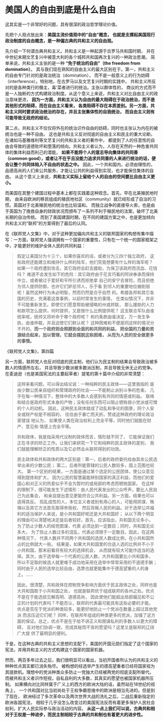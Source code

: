 # 美国人的自由到底是什么自由

这其实是一个非常好的问题，具有很深的政治哲学理论价值。

先把个人观点放出来：**美国主流价值观中的“自由”概念，
也就是支撑起美国现行政治制度的自由概念，是一种偏古典的共和主义的自由观。**

先介绍一下何谓古典共和主义。共和主义是一种起源于古罗马共和国时期，
并在中世纪末期文艺复兴中被意大利的各个城邦共和国再次复兴的一种政治思潮。
简单来说，共和主义主张的是一种 **“免于统治的自由”（the freedom from domination）**。
其与我们现在熟知的自由主义的最大区别在于。第一，共和主义的自由专门针对的是政治统治（domination），
而不是一般意义上的行为妨碍（interference）。特别地，在古罗马以及文艺复兴时期的实践中，
共和主义所反对的是各种类行的僭主，毒'菜者进行的统治。主张以群体性的，
商议的方式而不是一人独断的方式构建政治制度。从这个意义上来说，共和主义对比自由主义的政治意味更浓，
**因为一方面，共和主义认为自由的最大阻碍在于政治统治，而不是其他形式的阻碍，而在自由主义看来，
各类阻碍不存在本质差别。另一方面，共和主义同时要求政治统治的存在，并且主张集体性的自我统治，
而自由主义则有可能导致无政府的结论。**

第二点，共和主义不仅仅将外在的统治识作自由的妨碍，同时也主张认为内在的被统治也是一种不自由。
这也是共和主义反对彻底的自由主义和民主的重大论断。在诸如马基雅维利等文艺复兴的共和主义者的著作中，
都提到了人的任意性的自由会导致的道德败坏和堕落的倾向。共和主义者认为，人存在天然的一种危害共同体的集体利益而利己的潜能，
**如果不能将个人的意志导向集体的共同善（common good），或者让不在乎且没能力追求共同善的人来进行统治的话，便会让整个共同体陷入不自由的状态之中。**
因此，一个共和国内，必须由理性的，品德高尚的人们来公共服务，才能让公共的利益得到实现，也才能保住集体的自由。
从这个意义上来说，**共和主义实际上留给个人的自由的空间要比自由主义更小。**

而美国在其整个建国过程中基本上都在实践着这种观念。首先，早在北美殖民地时期，
由来自欧洲的移民组成的殖民地社区（community）就已经形成了自治的习惯。英国对于北美殖民地的统治也比较温和。
而独立战争的直接导火索，也是由于英国为了挽救自身的财政状况而颁布了一系列不利于殖民地的法案，破坏了北美长期的自治传统。
而到了美国建国时期，在不同的建国方案之中，也是更加倾向共和主义的“联邦”的方案得到了最后的认同。

在《联邦党人文集》中，对于这种更加偏向共和主义的联邦国家的构想有集中描写：一方面，联邦党人强调拥有一个国家的重要性，只有在一个统一的国家框架之中，才能更好的维护全体人民的共同利益：

> 假定让美国分为十三个，如果你喜欢的话，或者分为三四个独立政府，
> 这些政府还能建立和维持什么样的陆军，他们究竟想要有什么样的海军呢？
> 如果一个政府遭到攻击，其它政府会赶去援助，为保卫该政府而流血、花钱吗？
> 难道不会发生如下的危险：其它政府由于花言巧看的阿谀奉承而保持中立，或者被过于爱好和平所引诱而拒绝拿
> 自己的安宁去冒险，而且拒绝为邻人提供防御，也许它们妒忌邻人，乐于看
> 到邻人的重要地位被削弱呢！虽然这种行为未必明智，然而仍然是合乎自然
> 的。希腊各邦和其它各国的历史，充满着这类事例，以前时常发生的事情，
> 在类似情况下，并非不可能重新发生。即使它们愿意帮助被侵略的州或邦联，
> 那么援助的人力和款项怎么提供，何时提供，又是按什么比例提供呢？
> 这支联合军队由谁统率呢，统帅又将听命于哪个政府呢？
> 和约条款由谁决定，万一发生争执，由谁仲裁，并且迫使它们默认呢？
> 这种困难和不便是同这样的情况分不开的。**而一个政府则会照顾到全面的和共同的利益，
> 把全国的力量和资源结合起来，加以管理，它就会摆脱这些困难，
> 从而为人民的安全做更多的事情。**

《联邦党人文集》，第四篇

另一方面，联邦党人也反对彻底的民主制，他们认为民主制的结果会导致政治被多数人的情感所左右，
并且导致少数派被多数派压制，并且导致无休无止的党争。
在麦迪逊（也是美国宪法的主要起草者）提笔的第十篇中介绍的非常清楚：

> 这样来看问题，可以得出结论说：一种纯粹的民主政体——这里我指的
> 是由少数公民亲自组织和管理政府的社会——不能制止派别斗争的危害。
> 几乎在每一种情况下，整体中的大多数人会感到有共同的情感或利益。
> 联络和结合是政府形式本身的产物；没有任何东西可以阻止牺牲弱小党派或可憎的个人的动机。
> 因此，这种民主政体就成了动乱和争论的图景，同个人安全或财产权是不相容的，
> 往往由于暴亡而夭折。赞成这种政府的理论政治家错误 地认为，
> 如果使人类在政治权利上完全平等，同时他们就能在财产、意见和
> 情感上完全平等。 
>
> 共和政体，我是指采用代议制的政体而言，情形就不同了，
> 它能保证我们正在寻求的矫正工作。让我们来研究一下它和纯粹的民主政体的差别，
> 我们就能理解矫正的性质以及它必然会从联邦得到的功效。 
>
> 民主政体和共和政体的两大区别是：第一，后者的政府委托给由其余公民选举出来的少数公民；
> 第二，后者所能管辖的公民人数较多，国上范围也较大。
> 第一个区别的结果，一方面是通过某个选定的公民团体，使公众意见得到提炼和扩大，
> 因为公民的智慧最能辨别国家的真正利益，而他们的爱国心和对正义的热爱似乎不会为暂时的或局部的考虑而牺牲国家。
> 在这样的限制下，很可能发生下述情形：由人民代表发出的公众呼声，要比人民自己为此集会，
> 和亲自提出意见更能符合公共利益。另一方面，结果也可以适得其反。
> 捣乱成性的人，本位主义者或别有用心的人，可能用阴谋、贿赂以及其它方法首先取得参政权，
> 然后背叛人民的利益。对于选举公共福利的适当保护人来说，是小共和国好呢还是大共和国好；
> 从以下两个明显的理由可以清楚地决定是后者较好。首先，应该指出，共和国无论多小，
> 为了防止少数人的结党图谋，代表 必须达到一定数目；同时，共和国无论多大，
> 为了防止人数过多的混乱，代表必须限于一定数目。因此，在这两种情况下，
> 代表人数并不同两个共和国的选民人数成比例，在小共和国所占的比例就大一些。
> 结果是，如果大共和国里的合适人选的比例并不小于小共和国，那末前看将有较大的选择机会，
> 从而就有较大可能作适当的选择。其次，由于选举每一个代表的公民人数，大共和国要比小共和国多，
> 所以不足取的候选人就更难于成功地采用在选举中常常采用的不道德手腕；
> 同时由于人民的选举比较自由，选票也就更能集中于德高望重的人的身上。......
>
> 因此，很清楚，共和政体在控制党争影响方面优于民主政体之处，同样也是大共和国胜于小共和国之处，
> 也就是联邦优于组成联邦的各州之处。优点不是在于能选拔见解高明、道德高尚，
> 因此使他们能超出局部偏见和不公正的计划的代表吗？不能否认，联邦的代表最可能具有这些必要的才能。
> 优点是否在于党派的种类较多，能更好地防止一个党派在数量上超过其他党派 而且压迫它们呢？
> 同样，在联邦年组成的种类更多的党派，加强了这方面的保证。总之，优点不是在于给不讲正义和图谋私利的多数人以更大的障碍，
> 反对他们协调一致，完成其秘而不宣的愿望吗？这里又是联邦的辽阔广大提 供了最明显的便利。

于是，在这种古典的共和主义思想的支配下，美国的开国元勋们指定了这个国家的宪法，并用共和主义的方式构建这个国家的国家机器。

然而，两百多年过去之后，我们很明显可以看出，当初开国者所认为的共和主义的种种优点其实都已消失殆尽。
被构想的经选举产生的德高望重者已经将国家视为其提款机。理想中的党派种类众多防止一党独大已经被两党的彻底支配所替代。
而被共和主义者识作短视，自私自利的大多数，其真实的愿望也被国家机器所压制。
如果横向对比同样属于广义上的西方的欧洲大陆的话，虽然站在18世纪的视角上，
一个共和国对比当初尚处于王权争霸思维中的欧洲是相当先进的。但是到了现在，
欧洲经过了多次革命以及两次世界大战的洗礼之后，二战后重新指定的欧洲各国宪法，
相较于几乎没怎么改变过的美国宪法反而有着更多保护人民社会权利，扩大人民实际参与政治活动的内容。
**从这一点上我们可以说，古典共和相对于王权是一种进步，而民主制相较于古典的共和制也有着更大的进步性。**
